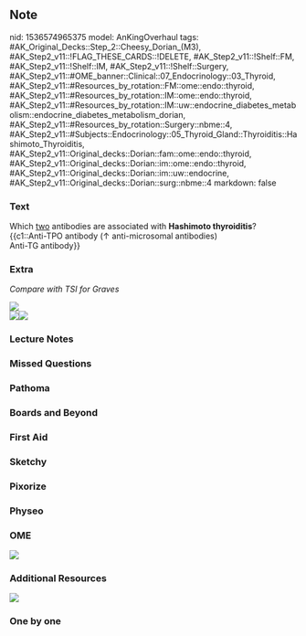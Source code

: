 ## Note
nid: 1536574965375
model: AnKingOverhaul
tags: #AK_Original_Decks::Step_2::Cheesy_Dorian_(M3), #AK_Step2_v11::!FLAG_THESE_CARDS::!DELETE, #AK_Step2_v11::!Shelf::FM, #AK_Step2_v11::!Shelf::IM, #AK_Step2_v11::!Shelf::Surgery, #AK_Step2_v11::#OME_banner::Clinical::07_Endocrinology::03_Thyroid, #AK_Step2_v11::#Resources_by_rotation::FM::ome::endo::thyroid, #AK_Step2_v11::#Resources_by_rotation::IM::ome::endo::thyroid, #AK_Step2_v11::#Resources_by_rotation::IM::uw::endocrine_diabetes_metabolism::endocrine_diabetes_metabolism_dorian, #AK_Step2_v11::#Resources_by_rotation::Surgery::nbme::4, #AK_Step2_v11::#Subjects::Endocrinology::05_Thyroid_Gland::Thyroiditis::Hashimoto_Thyroiditis, #AK_Step2_v11::Original_decks::Dorian::fam::ome::endo::thyroid, #AK_Step2_v11::Original_decks::Dorian::im::ome::endo::thyroid, #AK_Step2_v11::Original_decks::Dorian::im::uw::endocrine, #AK_Step2_v11::Original_decks::Dorian::surg::nbme::4
markdown: false

### Text
<div>
  Which <u>two</u> antibodies are associated with <b>Hashimoto
  thyroiditis</b>?
</div>
<div>
  {{c1::Anti-TPO antibody (↑ anti-microsomal antibodies)
  <div>
    Anti-TG antibody}}
  </div>
</div>

### Extra
<i>Compare with TSI for Graves</i>
<div><img src="paste-543785809346561.jpg"></div>
<div>
  <img src="paste-4269193197256705.jpg"><i><img src=
  "paste-3085616174596097.jpg"></i>
</div>

### Lecture Notes


### Missed Questions


### Pathoma


### Boards and Beyond


### First Aid


### Sketchy


### Pixorize


### Physeo


### OME
<div class="ome-widget">
  <a href=
  "https://onlinemeded.org/spa/endocrinology/thyroid/acquire?ref=anki">
  <img src="_OME_AnkiFlashcards_Lesson_5.png"></a>
</div>

### Additional Resources
<i><img src="paste-1726014212276225.jpg"></i>

### One by one

